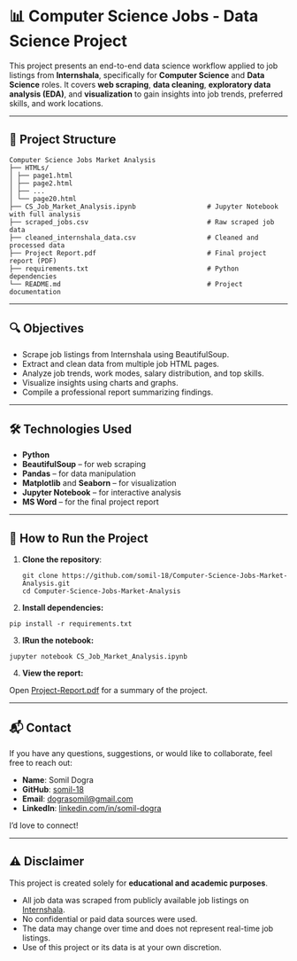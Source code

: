 # 📊 Computer Science Jobs - Data Science Project

This project presents an end-to-end data science workflow applied to job listings from **Internshala**, specifically for **Computer Science** and **Data Science** roles. It covers **web scraping**, **data cleaning**, **exploratory data analysis (EDA)**, and **visualization** to gain insights into job trends, preferred skills, and work locations.

---

## 📁 Project Structure

```
Computer Science Jobs Market Analysis
├── HTMLs/
│ ├── page1.html
│ ├── page2.html
│ ├── ...
│ └── page20.html
├── CS_Job_Market_Analysis.ipynb                  # Jupyter Notebook with full analysis
├── scraped_jobs.csv                              # Raw scraped job data
├── cleaned_internshala_data.csv                  # Cleaned and processed data
├── Project Report.pdf                            # Final project report (PDF)
├── requirements.txt                              # Python dependencies
└── README.md                                     # Project documentation
```


---

## 🔍 Objectives

- Scrape job listings from Internshala using BeautifulSoup.
- Extract and clean data from multiple job HTML pages.
- Analyze job trends, work modes, salary distribution, and top skills.
- Visualize insights using charts and graphs.
- Compile a professional report summarizing findings.

---

## 🛠️ Technologies Used

- **Python**
- **BeautifulSoup** – for web scraping
- **Pandas** – for data manipulation
- **Matplotlib** and **Seaborn** – for visualization
- **Jupyter Notebook** – for interactive analysis
- **MS Word** – for the final project report

---

## 🚀 How to Run the Project

1. **Clone the repository**:
   ```
   git clone https://github.com/somil-18/Computer-Science-Jobs-Market-Analysis.git
   cd Computer-Science-Jobs-Market-Analysis
   ```

2. **Install dependencies:**
 ```
pip install -r requirements.txt
   ```

3. **IRun the notebook:**
 ```
jupyter notebook CS_Job_Market_Analysis.ipynb
   ```

4. **View the report:**

Open [Project-Report.pdf](Project-Report.pdf) for a summary of the project.

---

## 📬 Contact

If you have any questions, suggestions, or would like to collaborate, feel free to reach out:

- **Name**: Somil Dogra  
- **GitHub**: [somil-18](https://github.com/somil-18)  
- **Email**: dograsomil@gmail.com
- **LinkedIn**: [linkedin.com/in/somil-dogra](https://www.linkedin.com/in/somil-dogra-463435329/)

I’d love to connect!

---

## ⚠️ Disclaimer

This project is created solely for **educational and academic purposes**.

- All job data was scraped from publicly available job listings on [Internshala](https://internshala.com/jobs/computer-science-jobs/page-1/).
- No confidential or paid data sources were used.
- The data may change over time and does not represent real-time job listings.
- Use of this project or its data is at your own discretion.



